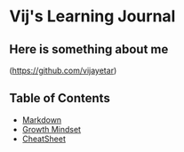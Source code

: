 # Vij's Learning Journal

## Here is something about me 
(https://github.com/vijayetar)

## Table of Contents
- [Markdown](markdown.md) 
- [Growth Mindset](growth-mindset.md)
- [CheatSheet](cheatsheet.md)




